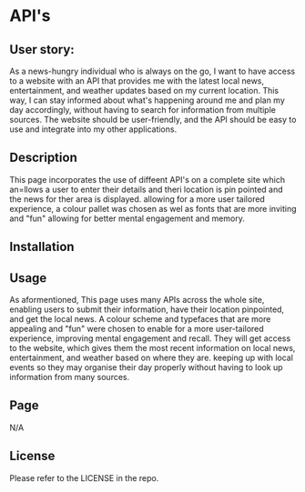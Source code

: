 # API's

## User story:

As a news-hungry individual who is always on the go, I want to have access to a website with an API that provides me with the latest local news, entertainment, and weather updates based on my current location. This way, I can stay informed about what's happening around me and plan my day accordingly, without having to search for information from multiple sources. The website should be user-friendly, and the API should be easy to use and integrate into my other applications.

## Description

This page incorporates the use of diffeent API's on a complete site which an=llows a user to enter their details and theri location is pin pointed and the news for ther area is displayed. allowing for a more user tailored experience, a colour pallet was chosen as wel as fonts that are more inviting and "fun" allowing for better mental engagement and memory.

## Installation



## Usage

As aformentioned, This page uses many APIs across the whole site, enabling users to submit their information, have their location pinpointed, and get the local news. A colour scheme and typefaces that are more appealing and "fun" were chosen to enable for a more user-tailored experience, improving mental engagement and recall. They will get access to the website, which gives them the most recent information on local news, entertainment, and weather based on where they are. keeping up with local events so they may organise their day properly without having to look up information from many sources.

## Page

N/A

## License

Please refer to the LICENSE in the repo.

